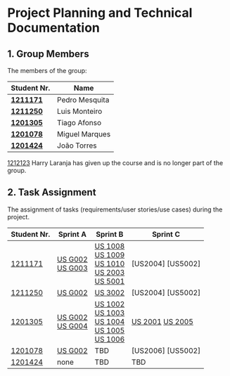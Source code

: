 # Project Planning and Technical Documentation

## 1. Group Members

The members of the group:

| Student Nr.	                     | Name			        |
|----------------------------------|----------------|
| **[1211171](1211171/readme.md)** | Pedro Mesquita |
| **[1211250](1211250/readme.md)** | Luis Monteiro  |
| **[1201305](1201305/readme.md)** | Tiago Afonso   |
| **[1201078](1201078/readme.md)** | Miguel Marques |
| **[1201424](1201424/readme.md)** | João Torres    |

[1212123](1212123/readme.md) Harry Laranja has given up the course and is no longer part of the group.

## 2. Task Assignment

The assignment of tasks (requirements/user stories/use cases) during the project.


| Student Nr.	                 | Sprint A                                                               | Sprint B                                                                                                                                                                                                         | Sprint C                                                                  |
|------------------------------|------------------------------------------------------------------------|------------------------------------------------------------------------------------------------------------------------------------------------------------------------------------------------------------------|---------------------------------------------------------------------------|
| [1211171](1211171/readme.md) | [US G002](Sprint1/us_g002/readme.md) <br/>[US G003](us_g003/readme.md) | [US 1008](SprintB/us_1008/README.md) <br/> [US 1009](SprintB/us_1009/README.md) <br/> [US 1010](SprintB/us_1010/README.md) <br/> [US 2003](SprintB/us_2003/README.md) <br/> [US 5001](SprintB/us_5001/README.md) | [US2004] [US5002]                                                         |
| [1211250](1211250/readme.md) | [US G002](us_g002/readme.md)<br/>                                      | [US 3002](docs/SprintB/us_3002/readme.md)                                                                                                                                                                        | [US2004] [US5002]                                                         |
| [1201305](1201305/README.md) | [US G002](us_g002/readme.md) <br/>[US G004](us_g004/readme.md)         | [US 1002](SprintB/us_1002/README.md) <br/> [US 1003](SprintB/us_1003/README.md) <br/>[US 1004](SprintB/us_1004/README.md) <br/>[US 1005](SprintB/us_1005/README.md) <br/>[US 1006](SprintB/us_1006/README.md)    | [US 2001](SprintC/us_2001/README.md) [US 2005](SprintC/us_2005/README.md) |
| [1201078](1201078/readme.md) | [US G002](us_g002/readme.md)                                           | TBD                                                                                                                                                                                                              | [US2006] [US5002]                                                         |
| [1201424](1201424/readme.md) | none                                                                   | TBD                                                                                                                                                                                                              | TBD                                                                       |


[comment]: <> ()

[comment]: <> (Markdown Comment)

[comment]: <> (G001 - As Project Manager, I want the team to follow the technical constraints and concerns of the project )

[comment]: <> (G002 - As Project Manager, I want the team to elaborate a Domain Model using DDD.)

[comment]: <> (G003 - As Project Manager, I want the team to use the defined project repository and continuous integration server.)

[comment]: <> (G004 - As Project Manager, I want the team to add to the project the necessary scripts, so that build/executions/deployments/... can be executed effortlessly.)

[comment]: <> (G005 - As Project Manager, I want the team to configure the project structure to facilitate / accelerate the development of upcoming user stories.)

[comment]: <> (G006 - As a Project Managers, I want the system to support and apply authentication and authorization for all its users and functionalities.)

